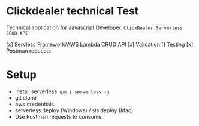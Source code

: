 # Clickdealer technical Test
Technical application for Javascript Developer.
`ClickDealer Serverless CRUD API`

[x] Servless Framework/AWS Lambda CRUD API
[x] Validation
[] Testing
[x] Postman requests

# Setup

- Install serverless `npm i serverless -g`
- git clone <this repository>
- aws credentials
- serverless deploy (Windows) / sls deploy (Mac)
- Use Postman requests to consume.